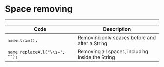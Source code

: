 # Space removing

___

| Code                           | Description                                      |
|--------------------------------|--------------------------------------------------|
| `name.trim();`                 | Removing only spaces before and after a String   |
| `name.replaceAll("\\s+", "");` | Removing all spaces, including inside the String |
